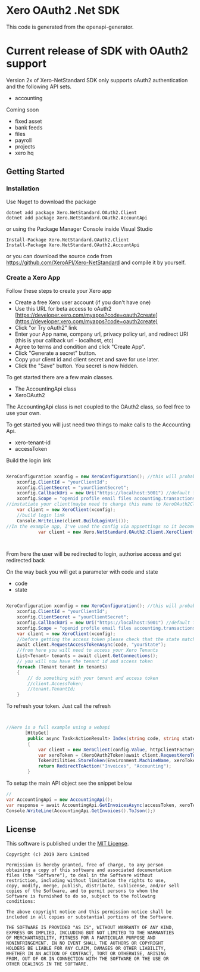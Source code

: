 # Xero OAuth2 .Net SDK

This code is generated from the openapi-generator. 


# Current release of SDK with OAuth2 support
Version 2x of Xero-NetStandard SDK only supports oAuth2 authentication and the following API sets.
* accounting

Coming soon
* fixed asset 
* bank feeds 
* files 
* payroll
* projects
* xero hq
## Getting Started
### Installation
Use Nuget to download the package
```
dotnet add package Xero.NetStandard.OAuth2.Client
dotnet add package Xero.NetStandard.OAuth2.AccountApi

```
or using the Package Manager Console inside Visual Studio

```
Install-Package Xero.NetStandard.OAuth2.Client
Install-Package Xero.NetStandard.OAuth2.AccountApi

```
or you can download the source code from https://github.com/XeroAPI/Xero-NetStandard and compile it by yourself.


### Create a Xero App
Follow these steps to create your Xero app

* Create a free Xero user account (if you don't have one)
* Use this URL for beta access to oAuth2 [https://developer.xero.com/myapps?code=oauth2create](https://developer.xero.com/myapps?code=oauth2create)
* Click "or Try oAuth2" link
* Enter your App name, company url, privacy policy url, and redirect URI (this is your callback url - localhost, etc)
* Agree to terms and condition and click "Create App".
* Click "Generate a secret" button.
* Copy your client id and client secret and save for use later.
* Click the "Save" button. You secret is now hidden.

To get started there are a few main classes.

* The AccountingApi class
* XeroOAuth2

The AccountingApi class is not coupled to the OAuth2 class, so feel free to use your own.


To get started you will just need two things to make calls to the Accounting Api.
* xero-tenant-id
* accessToken


Build the login link
```csharp

XeroConfiguration xconfig = new XeroConfiguration(); //this will probably be changed to a proper constructor
    xconfig.ClientId = "yourClientId";
    xconfig.ClientSecret = "yourClientSecret";
    xconfig.CallbackUri = new Uri("https://localhost:5001") //default for standard webapi template
    xconfig.Scope = "openid profile email files accounting.transactions accounting.contacts offline_access";
//instatiate your client(maybe need to change this name to XeroOAuth2Client so its not confusing
    var client = new XeroClient(xconfig);
    //build login link
    Console.WriteLine(client.BuildLoginUri());
//In the example app, I've used the config via appsettings so it becomes:
            var client = new Xero.NetStandard.OAuth2.Client.XeroClient(config.Value, httpClientFactory);

    
```

From here the user will be redirected to login, authorise access and get redirected back

On the way back you will get a parameter with code and state
* code
* state

```csharp

XeroConfiguration xconfig = new XeroConfiguration(); //this will probably be changed to a proper constructor
    xconfig.ClientId = "yourClientId";
    xconfig.ClientSecret = "yourClientSecret";
    xconfig.CallbackUri = new Uri("https://localhost:5001") //default for standard webapi template
    xconfig.Scope = "openid profile email files accounting.transactions accounting.contacts offline_access";
    var client = new XeroClient(xconfig);
    //before getting the access token please check that the state matches
    await client.RequestAccessTokenAsync(code, "yourState");
    //from here you will need to access your Xero Tenants
    List<Tenant> tenants = await client.GetConnections();
    // you will now have the tenant id and access token
    foreach (Tenant tenant in tenants)
    {
        // do something with your tenant and access token
        //client.AccessToken;
        //tenant.TenantId;
    }

```
To refresh your token. Just call the refresh 
```csharp


```


```csharp

//Here is a full example using a webapi
       [HttpGet]
        public async Task<ActionResult> Index(string code, string state)
        {
            var client = new XeroClient(config.Value, httpClientFactory);
            var xeroToken = (XeroOAuth2Token)await client.RequestXeroTokenAsync(code);
            TokenUtilities.StoreToken(Environment.MachineName, xeroToken);
            return RedirectToAction("Invoices", "Accounting");
        }

```


To setup the main API object see the snippet below

```csharp
//
var AccountingApi = new AccountingApi();
var response = await AccountingApi.GetInvoicesAsync(accessToken, xeroTenantId);
Console.WriteLine(AccountingApi.GetInvoices().ToJson();)

```

## License

This software is published under the [MIT License](http://en.wikipedia.org/wiki/MIT_License).

	Copyright (c) 2019 Xero Limited

	Permission is hereby granted, free of charge, to any person
	obtaining a copy of this software and associated documentation
	files (the "Software"), to deal in the Software without
	restriction, including without limitation the rights to use,
	copy, modify, merge, publish, distribute, sublicense, and/or sell
	copies of the Software, and to permit persons to whom the
	Software is furnished to do so, subject to the following
	conditions:

	The above copyright notice and this permission notice shall be
	included in all copies or substantial portions of the Software.

	THE SOFTWARE IS PROVIDED "AS IS", WITHOUT WARRANTY OF ANY KIND,
	EXPRESS OR IMPLIED, INCLUDING BUT NOT LIMITED TO THE WARRANTIES
	OF MERCHANTABILITY, FITNESS FOR A PARTICULAR PURPOSE AND
	NONINFRINGEMENT. IN NO EVENT SHALL THE AUTHORS OR COPYRIGHT
	HOLDERS BE LIABLE FOR ANY CLAIM, DAMAGES OR OTHER LIABILITY,
	WHETHER IN AN ACTION OF CONTRACT, TORT OR OTHERWISE, ARISING
	FROM, OUT OF OR IN CONNECTION WITH THE SOFTWARE OR THE USE OR
	OTHER DEALINGS IN THE SOFTWARE.
